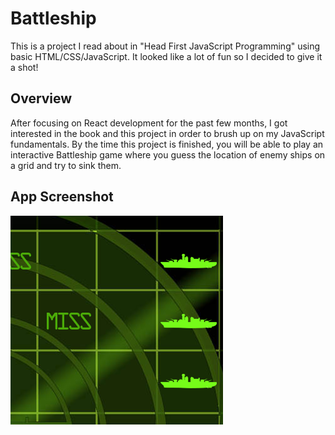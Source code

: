 # Battleship

This is a project I read about in "Head First JavaScript Programming" using basic HTML/CSS/JavaScript. It looked like a lot of fun so I decided to give it a shot!

## Overview

After focusing on React development for the past few months, I got interested in the book and this project in order to brush up on my JavaScript fundamentals. By the time this project is finished, you will be able to play an interactive Battleship game where you guess the location of enemy ships on a grid and try to sink them.

## App Screenshot
![Picture of Battleship grid](screenshots/battleship.png "Battleship grid")
